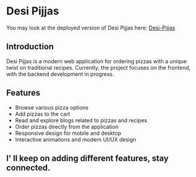 # Desi Pijjas

You may look at the deployed version of Desi Pijjas here: [Desi-Pijjas]()

## Introduction
Desi Pijjas is a modern web application for ordering pizzas with a unique twist on traditional recipes. Currently, the project focuses on the frontend, with the backend development in progress.

## Features
- Browse various pizza options
- Add pizzas to the cart
- Read and explore blogs related to pizzas and recipes
- Order pizzas directly from the application
- Responsive design for mobile and desktop
- Interactive animations and modern UI/UX design


## I' ll keep on adding different features, stay connected.

